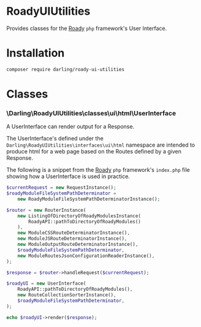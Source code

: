 # RoadyUIUtilities

Provides classes for the [Roady](https://github.com/sevidmusic/roady)
`php` framework's User Interface.

# Installation

```bash
composer require darling/roady-ui-utilities
```

# Classes

### \Darling\RoadyUIUtilities\classes\ui\html\UserInterface

 A UserInterface can render output for a Response.

The UserInterface's defined under the
`Darling\RoadyUIUtilities\interfaces\ui\html` namespace
are intended to produce html for a web page based
on the Routes defined by a given Response.

The following is a snippet from the [Roady](https://github.com/sevidmusic/roady) `php` framework's
`index.php` file showing how a UserInterface is used in
practice.

```php
$currentRequest = new RequestInstance();
$roadyModuleFileSystemPathDeterminator =
    new RoadyModuleFileSystemPathDeterminatorInstance();

$router = new RouterInstance(
    new ListingOfDirectoryOfRoadyModulesInstance(
        RoadyAPI::pathToDirectoryOfRoadyModules()
    ),
    new ModuleCSSRouteDeterminatorInstance(),
    new ModuleJSRouteDeterminatorInstance(),
    new ModuleOutputRouteDeterminatorInstance(),
    $roadyModuleFileSystemPathDeterminator,
    new ModuleRoutesJsonConfigurationReaderInstance(),
);

$response = $router->handleRequest($currentRequest);

$roadyUI = new UserInterface(
    RoadyAPI::pathToDirectoryOfRoadyModules(),
    new RouteCollectionSorterInstance(),
    $roadyModuleFileSystemPathDeterminator,
);

echo $roadyUI->render($response);
```

